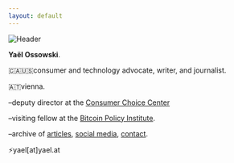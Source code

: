 ```yaml
---
layout: default
---
```

![Header](https://yaeloss.github.io/yaelat.github.io/assets/images/head.png)

  <p><b>Yaël Ossowski</b>.</p>
  
  <p>🇨🇦🇺🇸consumer and technology advocate, writer, and journalist.
  
  <p>🇦🇹vienna.</p>

  <p>–deputy director at the <a href="https://consumerchoicecenter.org">Consumer Choice Center</a></p>
    
  <p>–visiting fellow at the <a href="https://www.btcpolicy.org/authors/yael-ossowski">Bitcoin Policy Institute</a>.</p>
          
  <p>–archive of <a href="http:/yael.ca/">articles</a>, <a href="/links">social media</a>, <a href="/contact">contact</a>.</p>

  <p>&#9889;yael[at]yael.at</p>
